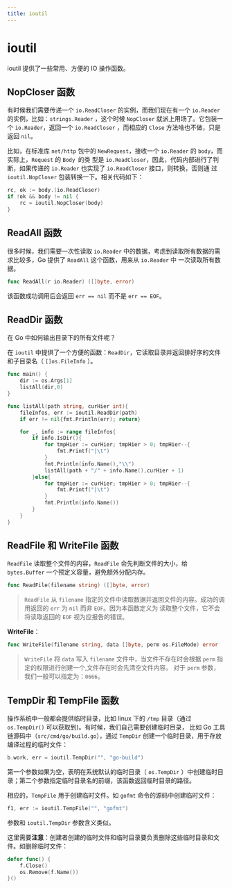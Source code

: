 ```yaml
---
title: ioutil
---
```


# ioutil

ioutil 提供了一些常用、方便的 IO 操作函数。

## NopCloser 函数

有时候我们需要传递一个 `io.ReadCloser` 的实例，而我们现在有一个 `io.Reader` 的实例，比如：`strings.Reader` ，这个时候 `NopCloser` 
就派上用场了。它包装一个 `io.Reader`，返回一个 `io.ReadCloser` ，而相应的 `Close` 方法啥也不做，只是返回 `nil`。

比如，在标准库 `net/http` 包中的 `NewRequest`，接收一个 `io.Reader` 的 `body`，而实际上，`Request` 的 `Body `的类
型是 `io.ReadCloser`，因此，代码内部进行了判断，如果传递的 `io.Reader` 也实现了 `io.ReadCloser` 接口，则转换，否则通
过 `ioutil.NopCloser` 包装转换一下。相关代码如下：
```go
rc, ok := body.(io.ReadCloser)
if !ok && body != nil {
    rc = ioutil.NopCloser(body)
}
```

## ReadAll 函数

很多时候，我们需要一次性读取 `io.Reader` 中的数据，考虑到读取所有数据的需求比较多，Go 提供了 `ReadAll` 这个函数，用来从 `io.Reader` 中
一次读取所有数据。
```go
func ReadAll(r io.Reader) ([]byte, error)
```
该函数成功调用后会返回 `err == nil` 而不是 `err == EOF`。

## ReadDir 函数

在 Go 中如何输出目录下的所有文件呢？

在 `ioutil` 中提供了一个方便的函数：`ReadDir`，它读取目录并返回排好序的文件和子目录名（ `[]os.FileInfo` ）。

```go
func main() {
	dir := os.Args[1]
	listAll(dir,0)
}

func listAll(path string, curHier int){
	fileInfos, err := ioutil.ReadDir(path)
	if err != nil{fmt.Println(err); return}

	for _, info := range fileInfos{
		if info.IsDir(){
			for tmpHier := curHier; tmpHier > 0; tmpHier--{
				fmt.Printf("|\t")
			}
			fmt.Println(info.Name(),"\\")
			listAll(path + "/" + info.Name(),curHier + 1)
		}else{
			for tmpHier := curHier; tmpHier > 0; tmpHier--{
				fmt.Printf("|\t")
			}
			fmt.Println(info.Name())
		}
	}
}
```

## ReadFile 和 WriteFile 函数

`ReadFile` 读取整个文件的内容，`ReadFile` 会先判断文件的大小，给 `bytes.Buffer` 一个预定义容量，避免额外分配内存。

```go
func ReadFile(filename string) ([]byte, error)
```

> `ReadFile` 从 `filename` 指定的文件中读取数据并返回文件的内容。成功的调用返回的 `err` 为 `nil` 而非 `EOF`。因为本函数定义为
读取整个文件，它不会将读取返回的 `EOF` 视为应报告的错误。

**WriteFile**：
```go
func WriteFile(filename string, data []byte, perm os.FileMode) error
```


> `WriteFile` 将 `data` 写入 `filename` 文件中，当文件不存在时会根据 `perm` 指定的权限进行创建一个,文件存在时会先清空文件内容。
对于 `perm` 参数，我们一般可以指定为：`0666`。

## TempDir 和 TempFile 函数

操作系统中一般都会提供临时目录，比如 linux 下的 `/tmp` 目录（通过 `os.TempDir()` 可以获取到)。有时候，我们自己需要创建临时目录，
比如 Go 工具链源码中（`src/cmd/go/build.go`），通过 `TempDir` 创建一个临时目录，用于存放编译过程的临时文件：
```go
b.work, err = ioutil.TempDir("", "go-build")
```
第一个参数如果为空，表明在系统默认的临时目录（ `os.TempDir` ）中创建临时目录；第二个参数指定临时目录名的前缀，该函数返回临时目录的路径。

相应的，`TempFile` 用于创建临时文件。如 `gofmt` 命令的源码中创建临时文件：
```go
f1, err := ioutil.TempFile("", "gofmt")
```
参数和 `ioutil.TempDir` 参数含义类似。

这里需要**注意**：创建者创建的临时文件和临时目录要负责删除这些临时目录和文件。如删除临时文件：
```go
defer func() {
    f.Close()
    os.Remove(f.Name())
}()
```
